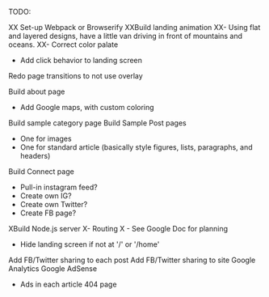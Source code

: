 TODO:

XX Set-up Webpack or Browserify
XXBuild landing animation
XX- Using flat and layered designs, have a little van driving in front of mountains and oceans.
XX- Correct color palate

- Add click behavior to landing screen

Redo page transitions to not use overlay

Build about page
- Add Google maps, with custom coloring

Build sample category page
Build Sample Post pages
- One for images
- One for standard article (basically style figures, lists, paragraphs, and headers)

Build Connect page
- Pull-in instagram feed?
- Create own IG?
- Create own Twitter?
- Create FB page?

XBuild Node.js server
X- Routing
X  - See Google Doc for planning
- Hide landing screen if not at '/' or '/home'

Add FB/Twitter sharing to each post
Add FB/Twitter sharing to site
Google Analytics
Google AdSense
- Ads in each article
404 page
